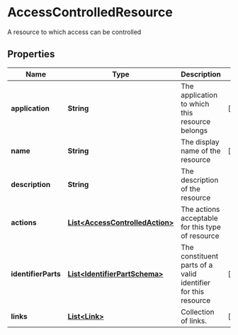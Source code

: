 

# AccessControlledResource

A resource to which access can be controlled

## Properties

Name | Type | Description | Notes
------------ | ------------- | ------------- | -------------
**application** | **String** | The application to which this resource belongs |  [optional]
**name** | **String** | The display name of the resource |  [optional]
**description** | **String** | The description of the resource | 
**actions** | [**List&lt;AccessControlledAction&gt;**](AccessControlledAction.md) | The actions acceptable for this type of resource | 
**identifierParts** | [**List&lt;IdentifierPartSchema&gt;**](IdentifierPartSchema.md) | The constituent parts of a valid identifier for this resource |  [optional]
**links** | [**List&lt;Link&gt;**](Link.md) | Collection of links. |  [optional]



